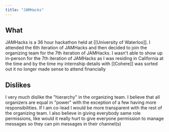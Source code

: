 ```yaml
---
title: "JAMHacks"
---
```

## What

JAMHacks is a 36 hour hackathon held at [[University of Waterloo]]. I attended the 6th iteration of JAMHacks and then decided to join the organizing team for the 7th iteration of JAMHacks. I wasn't able to show up in-person for the 7th iteration of JAMHacks as I was residing in California at the time and by the time my internship details with [[Cohere]] was sorted out it no longer made sense to attend financially

## Dislikes

I very much dislike the "hierarchy" in the organizing team. I believe that all organizers are equal in "power" with the exception of a few having more responsibilities. If I am co-lead I would be more transparent with the rest of the organizing team. I also believe in giving everybody same role permissions, like would it really hurt to give everyone permission to manage messages so they can pin messages in their channel(s)